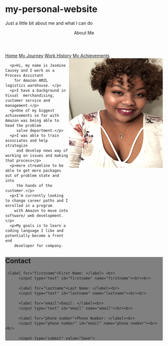 # my-personal-website
Just a little bit about me and what I can do

<!DOCTYPE html>
<html lang="en">
<head>
  <meta charset="UTF-8">
  <meta name="viewport" content="width=device-width, initial-scale=1.0">
  <title>About Me</title>
  <link rel="stylesheet" href="./css/style.css">
  <div class="grid-container">
      <header class="grid-item header">About Me</header>
          <a href="index.html">Home</a>
          <a href="blog.html">My Journey</a>
          <a href="workhistory.html">Work History</a>
          <a href="achievements.html">My Achievements</a>
</head>
<body>
      <img src="curls.JPEG" width="300" height="350" alt="curls" style="float:right">
      
      <p>Hi, my name is Jasmine Causey and I work as a Process Assistant
        for Amazon AMZL logistics warehouse. </p>
      <p>I have a background in Visual  merchandising, customer service and management.</p> 
      <p>One of my biggest achievements so far with Amazon was being able to head the problem 
         solve department.</p>
      <p>I was able to train associates and help strategize 
         and develop news way of working on issues and making that process</p>
      <p>more streamline to be able to get more packages out of problem state and into 
         the hands of the customer.</p>
      <p>I’m currently looking to change career paths and I enrolled in a program 
        with Amazon to move into software/ web development.</p>
      <p>My goals is to learn a coding language I like and potentially become a front end 
        developer for company.

</body>

<footer style="background-color: gray">
  <h2>Contact</h2>
  
     <label for="firstname">First Name: </label> <br>  
          <input type="text" id="firstname" name="firstname"><br><br>
  
          <label for="lastname">Last Name: </label><br>  
          <input type="text" id="lastname" name="lastname"><br><br>
  
          <label for="email">Email: </label><br>  
          <input type="text" id="email" name="email"><br><br>
  
          <label for="phone number">Phone Number: </label><br> 
          <input type="phone number" id="email" name="phone number"><br><br>
  
          <input type="submit" value="Save">
  
  </footer>
  
  </html>
</html>
